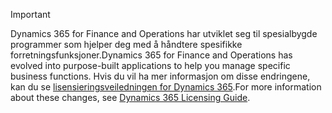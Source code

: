 > [!IMPORTANT]
> <span data-ttu-id="7bc8a-101">Dynamics 365 for Finance and Operations har utviklet seg til spesialbygde programmer som hjelper deg med å håndtere spesifikke forretningsfunksjoner.</span><span class="sxs-lookup"><span data-stu-id="7bc8a-101">Dynamics 365 for Finance and Operations has evolved into purpose-built applications to help you manage specific business functions.</span></span> <span data-ttu-id="7bc8a-102">Hvis du vil ha mer informasjon om disse endringene, kan du se [lisensieringsveiledningen for Dynamics 365](https://go.microsoft.com/fwlink/?LinkId=866544).</span><span class="sxs-lookup"><span data-stu-id="7bc8a-102">For more information about these changes, see [Dynamics 365 Licensing Guide](https://go.microsoft.com/fwlink/?LinkId=866544).</span></span>
 
